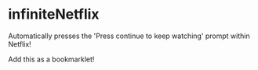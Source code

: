 # infiniteNetflix
Automatically presses the 'Press continue to keep watching' prompt within Netflix!

Add this as a bookmarklet!
